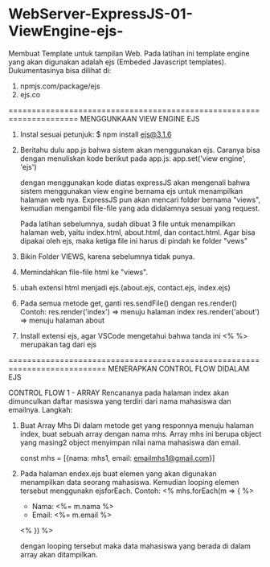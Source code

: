 # WebServer-ExpressJS-01-ViewEngine-ejs-
Membuat Template untuk tampilan Web.
Pada latihan ini template engine yang akan digunakan adalah ejs (Embeded Javascript templates).
Dukumentasinya bisa dilihat di:
1. npmjs.com/package/ejs
2. ejs.co

=====================================================================
MENGGUNKAAN VIEW ENGINE EJS

01. Instal sesuai petunjuk:
    $ npm install ejs@3.1.6

02. Beritahu dulu app.js bahwa sistem akan menggunakan ejs. Caranya bisa dengan menuliskan kode berikut pada app.js:
    app.set('view engine', 'ejs')

    dengan menggunakan kode diatas expressJS akan mengenali bahwa sistem menggunakan view engine bernama ejs untuk menampilkan halaman web nya. ExpressJS pun akan mencari folder bernama "views", kemudian mengambil file-file yang ada didalamnya sesuai yang request.

    Pada latihan sebelumnya, sudah dibuat 3 file untuk menampilkan halaman web, yaitu index.html, about.html, dan contact.html. Agar bisa dipakai oleh ejs, maka ketiga file ini  harus di pindah ke folder "vews"

03. Bikin Folder VIEWS, karena sebelumnya tidak punya.
04. Memindahkan file-file html ke "views".
05. ubah extensi html menjadi ejs.(about.ejs, contact.ejs, index.ejs)
06. Pada semua metode get, ganti res.sendFile() dengan res.render()
    Contoh: res.render('index') => menuju halaman index
            res.render('about') => menuju halaman about
07. Install extensi ejs, agar VSCode mengetahui bahwa tanda ini <% %> merupakan tag dari ejs

===========================================================================
MENERAPKAN CONTROL FLOW DIDALAM EJS

CONTROL FLOW 1 - ARRAY
Rencananya pada halaman index akan dimunculkan daftar masiswa yang terdiri dari nama mahasiswa dan emailnya. Langkah:
1. Buat Array Mhs
    Di dalam metode get yang responnya menuju halaman index, buat sebuah array dengan nama mhs.
    Array mhs ini berupa object yang masing2 object menyimpan nilai nama mahasiswa dan email.

    const mhs = [{nama: mhs1, email: emailmhs1@gmail.com}]

2. Pada halaman endex.ejs buat elemen yang akan digunakan menampilkan data seorang mahasiswa. Kemudian looping elemen tersebut menggunakn ejsforEach.
    Contoh:
    <% mhs.forEach(m => { %>
      <ul>
        <li>Nama: <%= m.nama %>  </li>
        <li>Email: <%= m.email %> </li>
      </ul>
     
    <% }) %>

    dengan looping tersebut maka data mahasiswa yang berada di dalam array akan ditampilkan.





